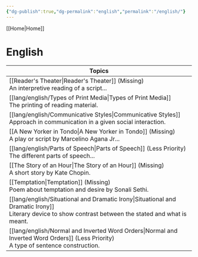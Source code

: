 ```yaml
---
{"dg-publish":true,"dg-permalink":"english","permalink":"/english/"}
---
```


[[Home\|Home]]

# English


| Topics                                                                                                        |
| ------------------------------------------------------------------------------------------------------------- |
| [[Reader's Theater\|Reader's Theater]] (Missing)<br>An interpretive reading of a script...                                      |
| [[lang/english/Types of Print Media\|Types of Print Media]] <br>The printing of reading material.                                                |
| [[lang/english/Communicative Styles\|Communicative Styles]] <br>Approach in communication in a given social interaction.                         |
| [[A New Yorker in Tondo\|A New Yorker in Tondo]] (Missing)<br>A play or script by Marcelino Agana Jr...                              |
| [[lang/english/Parts of Speech\|Parts of Speech]] (Less Priority)<br>The different parts of speech...                                       |
| [[The Story of an Hour\|The Story of an Hour]] (Missing)<br>A short story by Kate Chopin.                                           |
| [[Temptation\|Temptation]] (Missing)<br>Poem about temptation and desire by Sonali Sethi.                                 |
| [[lang/english/Situational and Dramatic Irony\|Situational and Dramatic Irony]] <br>Literary device to show contrast between the stated and what is meant. |
| [[lang/english/Normal and Inverted Word Orders\|Normal and Inverted Word Orders]] (Less Priority)<br>A type of sentence construction.                                                                         |
